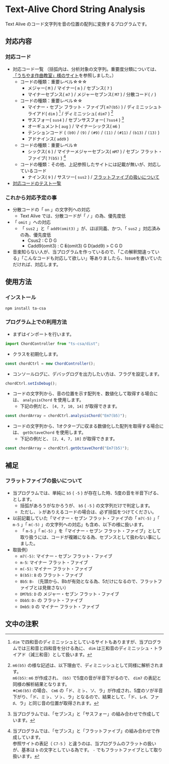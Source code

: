 # Text-Alive Chord String Analysis

Text Alive のコード文字列を音の位置の配列に変換するプログラムです。

## 対応内容

### 対応コード

- 対応コード一覧 （括弧内は、分析対象の文字列。重要度分類については、[「うちやま作曲教室」様のサイト](https://sakkyoku.info/beginner/chord-type/)を参照しました。）
  - コードの種類：重要レベル☆☆☆
    - メジャー( `M` ) / マイナー( `m` ) / セブンス( `7` )
    - マイナーセブンス( `m7` ) / メジャーセブンス( `M7` ) / 分散コード( `/` )
  - コードの種類：重要レベル☆☆
    - マイナー・セブン フラット・ファイブ( `m7(b5)` ) / ディミニッシュトライアド( `dim` ) [^1] / ディミニッシュ( `dim7` ) [^2]
    - サスフォー( `sus4` ) / セブンサスフォー( `7sus4` ) [^3]
    - オーギュメント( `aug` ) / マイナーシックス( `m6` )
    - テンションコード ( `(b9)` / `(9)` / `(#9)` / `(11)` / `(#11)` / `(b13)` / `(13)` )
    - アドナインス( `add9` )
  - コードの種類：重要レベル☆
    - シックス( `6` ) / マイナーメジャーセブンス( `mM7` ) / セブン フラット・ファイブ( `7(b5)` ) [^4]
  - コードの種類：その他、上記参照したサイトには記載が無いが、対応しているコード
    - ナインス( `9` ) / サスツー( `sus2` ) / [フラットファイブの扱いについて](#フラットファイブの扱いについて)
- [対応コードのテスト一覧](test/00_test_number.md)

### これから対応予定の事

- 分散コードの「 `on` 」の文字列への対応
  - Text Alive では、分散コードが「 `/` 」の為、優先度低
- 「 `omit` 」への対応
  - 「 `sus2` 」と「 `add9(omit3)` 」が、ほぼ同義、かつ、「 `sus2` 」対応済みの為、優先度低
    - Csus2 : C D G
    - Cadd9(omit3) : C ~~E~~(omit3) G D(add9) > C G D
- 音楽知らない人が、当プログラムを作っているので、「この解釈間違っている」「こんなコードも対応して欲しい」等ありましたら、Issueを書いていただければ、対応します。

## 使用方法

### インストール

```bash
npm install ta-csa
```

### プログラム上での利用方法

- まずはインポートを行います。

```typescript
import ChordController from "ts-csa/dist";
```

- クラスを初期化します。

```typescript
const chordCtrl = new ChordController();
```

- コンソールログに、デバッグログを出力したい方は、フラグを設定します。

```typescript
chordCtrl.setIsDebug();
```

- コードの文字列から、音の位置を示す配列を、数値化して取得する場合には、 `analysisChord` を使用します。
  - 下記の例だと、 `[4, 7, 10, 14]` が取得できます。

```typescript
const chordArray = chordCtrl.analysisChord("Em7(b5)");
```

- コードの文字列から、1オクターブに収まる数値化した配列を取得する場合には、 `getOctaveChord` を使用します。
  - 下記の例だと、 `[2, 4, 7, 10]` が取得できます。

```typescript
const chordArray = chordCtrl.getOctaveChord("Em7(b5)");
```

## 補足

### フラットファイブの扱いについて

- 当プログラムでは、単純に `b5` ( `-5` ) が存在した時、5度の音を半音下げる、とします。
  - 括弧があろうがなかろうが、 `b5` ( `-5` ) の文字列だけで判定します。
  - ただし、♭がありえるコードの場合は、必ず括弧をつけてください。
- 以前記載していた「マイナー・セブン フラット・ファイブの「 `m7(-5)` 」「 `m-5` 」「 `m(-5)` 」の文字列への対応」も含め、以下の様に扱います。
  - 「 `m-5` 」「 `m(-5)` 」を「マイナー・セブン フラット・ファイブ」として取り扱うには、コードが複雑になる為、セブンスとして扱わない事にしました。
- 取扱例）
  - `m7(-5)`: マイナー・セブン フラット・ファイブ
  - `m-5`: マイナー フラット・ファイブ
  - `m(-5)`: マイナー フラット・ファイブ
  - `B(b5)`: `B` の フラット・ファイブ
  - `Bb5`: `B♭` （先頭から、Bbが有効となる為、5だけになるので、フラットファイブとは見做さない）
  - `DM7b5`: `D` の メジャー・セブン フラット・ファイブ
  - `Dbb5`: `D♭` の フラット・ファイブ
  - `Dmb5`: `D` の マイナー フラット・ファイブ

## 文中の注釈

[^1]: `dim` で四和音のディミニッシュとしているサイトもありますが、当プログラムでは三和音と四和音を分ける為に、 `dim` は三和音のディミニッシュ・トライアド（減三和音）として扱います。
[^2]: `m6(b5)` の様な記述は、以下理由で、ディミニッシュとして同様に解析されます。  
`m6(b5)`: `m6` が作成され、 `(b5)` で5度の音が半音下がるので、 `dim7` の表記と同様の解析結果となります。  
※`Cm6(b5)` の場合、 `Cm6` の「ド、ミ♭、ソ、ラ」が作成され、5度のソが半音下がり、「ド、ミ♭、ソ♭、ラ」となるので、結果として、「ド、レ♯、ファ♯、ラ」と同じ音の位置が取得されます。
[^3]: 当プログラムでは、「セブンス」と「サスフォー」の組み合わせで作成しています。
[^4]: 当プログラムでは、「セブンス」と「フラットファイブ」の組み合わせで作成しています。  
参照サイトの表記（ `C7-5` ）と違うのは、当プログラムのフラットの扱いが、基本は `b` の文字としている為です。 `-` でもフラットファイブとして取り扱います。
